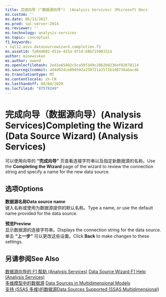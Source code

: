 ```yaml
---
title: 完成向导 ("数据源向导")  (Analysis Services) |Microsoft Docs
ms.custom: ''
ms.date: 06/13/2017
ms.prod: sql-server-2014
ms.reviewer: ''
ms.technology: analysis-services
ms.topic: conceptual
f1_keywords:
- sql12.asvs.datasourcewizard.completion.f1
ms.assetid: fa04d602-d12e-425a-971d-68bf1500152a
author: minewiskan
ms.author: owend
ms.openlocfilehash: 2ed1e65402c5ca59f349c28b2b9236ef02678114
ms.sourcegitcommit: ad4d92dce894592a259721a1571b1d8736abacdb
ms.translationtype: MT
ms.contentlocale: zh-CN
ms.lasthandoff: 08/04/2020
ms.locfileid: "87579249"
---
```

# <a name="completing-the-wizard-data-source-wizard-analysis-services"></a><span data-ttu-id="17858-102">完成向导（数据源向导）(Analysis Services)</span><span class="sxs-lookup"><span data-stu-id="17858-102">Completing the Wizard (Data Source Wizard) (Analysis Services)</span></span>
  <span data-ttu-id="17858-103">可以使用向导的 **“完成向导”** 页查看连接字符串以及指定新数据源的名称。</span><span class="sxs-lookup"><span data-stu-id="17858-103">Use the **Completing the Wizard** page of the wizard to review the connection string and specify a name for the new data source.</span></span>  
  
## <a name="options"></a><span data-ttu-id="17858-104">选项</span><span class="sxs-lookup"><span data-stu-id="17858-104">Options</span></span>  
 <span data-ttu-id="17858-105">**数据源名称**</span><span class="sxs-lookup"><span data-stu-id="17858-105">**Data source name**</span></span>  
 <span data-ttu-id="17858-106">键入名称或使用为数据源提供的默认名称。</span><span class="sxs-lookup"><span data-stu-id="17858-106">Type a name, or use the default name provided for the data source.</span></span>  
  
 <span data-ttu-id="17858-107">**预览**</span><span class="sxs-lookup"><span data-stu-id="17858-107">**Preview**</span></span>  
 <span data-ttu-id="17858-108">显示数据源的连接字符串。</span><span class="sxs-lookup"><span data-stu-id="17858-108">Displays the connection string for the data source.</span></span> <span data-ttu-id="17858-109">单击 **“上一步”** 可以更改这些设置。</span><span class="sxs-lookup"><span data-stu-id="17858-109">Click **Back** to make changes to these settings.</span></span>  
  
## <a name="see-also"></a><span data-ttu-id="17858-110">另请参阅</span><span class="sxs-lookup"><span data-stu-id="17858-110">See Also</span></span>  
 <span data-ttu-id="17858-111">[数据源向导的 F1 帮助 &#40;Analysis Services&#41;](data-source-wizard-f1-help-analysis-services.md) </span><span class="sxs-lookup"><span data-stu-id="17858-111">[Data Source Wizard F1 Help &#40;Analysis Services&#41;](data-source-wizard-f1-help-analysis-services.md) </span></span>  
 <span data-ttu-id="17858-112">[多维模型中的数据源](multidimensional-models/data-sources-in-multidimensional-models.md) </span><span class="sxs-lookup"><span data-stu-id="17858-112">[Data Sources in Multidimensional Models](multidimensional-models/data-sources-in-multidimensional-models.md) </span></span>  
 [<span data-ttu-id="17858-113">支持 &#40;SSAS 多维&#41;的数据源</span><span class="sxs-lookup"><span data-stu-id="17858-113">Data Sources Supported &#40;SSAS Multidimensional&#41;</span></span>](multidimensional-models/supported-data-sources-ssas-multidimensional.md)  
  
  

